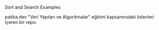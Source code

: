Sort and Search Examples


patika.dev "Veri Yapıları ve Algoritmalar" eğitimi kapsamındaki ödevleri içeren bir repo.
